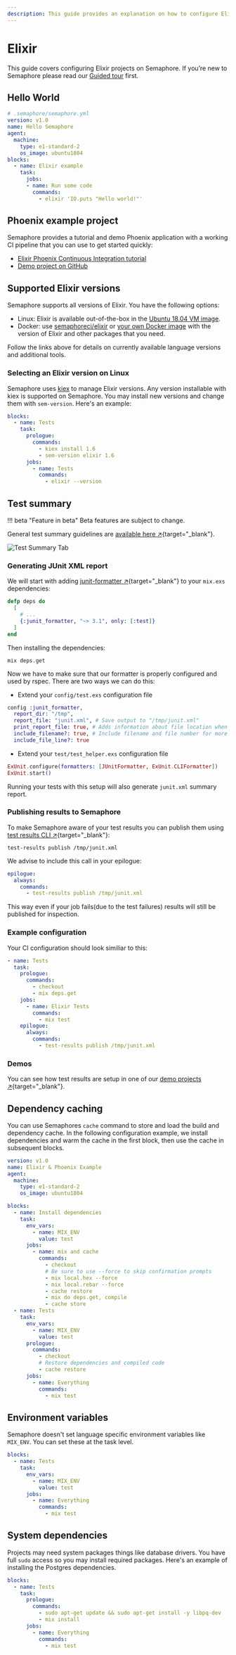 ```yaml
---
description: This guide provides an explanation on how to configure Elixir projects on Semaphore 2.0. It provides example projects as well that should help you get started.
---
```


# Elixir

This guide covers configuring Elixir projects on Semaphore.
If you’re new to Semaphore please read our
[Guided tour](https://docs.semaphoreci.com/guided-tour/getting-started/) first.

## Hello World

```yaml
# .semaphore/semaphore.yml
version: v1.0
name: Hello Semaphore
agent:
  machine:
    type: e1-standard-2
    os_image: ubuntu1804
blocks:
  - name: Elixir example
    task:
      jobs:
      - name: Run some code
        commands:
          - elixir 'IO.puts "Hello world!"'
```

## Phoenix example project

Semaphore provides a tutorial and demo Phoenix application with a working
CI pipeline that you can use to get started quickly:

- [Elixir Phoenix Continuous Integration tutorial][tutorial]
- [Demo project on GitHub][demo-project]

## Supported Elixir versions

Semaphore supports all versions of Elixir. You have the following options:

- Linux: Elixir is available out-of-the-box in the [Ubuntu 18.04 VM image][ubuntu-elixir].
- Docker: use [semaphoreci/elixir](/ci-cd-environment/semaphore-registry-images/#elixir) or
  [your own Docker image][docker-env] with the version of Elixir and other
  packages that you need.

Follow the links above for details on currently available language versions and
additional tools.

### Selecting an Elixir version on Linux

Semaphore uses [kiex](https://github.com/taylor/kiex) to manage
Elixir versions. Any version installable with kiex is supported on
Semaphore. You may install new versions and change them with `sem-version`.
Here's an example:

``` yaml
blocks:
  - name: Tests
    task:
      prologue:
        commands:
          - kiex install 1.6
          - sem-version elixir 1.6
      jobs:
        - name: Tests
          commands:
            - elixir --version
```

## Test summary

!!! beta "Feature in beta"
    Beta features are subject to change.

General test summary guidelines are [available here ↗](/essentials/test-summary/#how-to-use-it){target="_blank"}.

![Test Summary Tab](elixir/summary-tab.png)

### Generating JUnit XML report

We will start with adding [junit-formatter ↗][junit-formatter]{target="_blank"} to your `mix.exs` dependencies:

```Elixir
defp deps do
  [
    # ...
    {:junit_formatter, "~> 3.1", only: [:test]}
  ]
end
```

Then installing the dependencies:

```shell
mix deps.get
```

Now we have to make sure that our formatter is properly configured and used by rspec.
There are two ways we can do this:

- Extend your `config/test.exs` configuration file

```Elixir
config :junit_formatter,
  report_dir: "/tmp",
  report_file: "junit.xml", # Save output to "/tmp/junit.xml"
  print_report_file: true, # Adds information about file location when suite finishes
  include_filename?: true, # Include filename and file number for more insights
  include_file_line?: true
```

- Extend your `test/test_helper.exs` configuration file

```Elixir
ExUnit.configure(formatters: [JUnitFormatter, ExUnit.CLIFormatter])
ExUnit.start()
```

Running your tests with this setup will also generate `junit.xml` summary report.

### Publishing results to Semaphore

To make Semaphore aware of your test results you can publish them using [test results CLI ↗][test-results-cli]{target="_blank"}:

```shell
test-results publish /tmp/junit.xml
```

We advise to include this call in your epilogue:

```yaml
epilogue:
  always:
    commands:
      - test-results publish /tmp/junit.xml
```

This way even if your job fails(due to the test failures) results will still be published for inspection.

### Example configuration

Your CI configuration should look similiar to this:

```yaml
- name: Tests
  task:
    prologue:
      commands:
        - checkout
        - mix deps.get
    jobs:
      - name: Elixir Tests
        commands:
          - mix test
    epilogue:
      always:
        commands:
          - test-results publish /tmp/junit.xml
```

### Demos

You can see how test results are setup in one of our [demo projects ↗][demo-project]{target="_blank"}.

## Dependency caching

You can use Semaphores `cache` command to store and load the build and
dependency cache. In the following configuration example, we install
dependencies and warm the cache in the first block, then use the cache
in subsequent blocks.

``` yaml
version: v1.0
name: Elixir & Phoenix Example
agent:
  machine:
    type: e1-standard-2
    os_image: ubuntu1804

blocks:
  - name: Install dependencies
    task:
      env_vars:
        - name: MIX_ENV
          value: test
      jobs:
        - name: mix and cache
          commands:
            - checkout
            # Be sure to use --force to skip confirmation prompts
            - mix local.hex --force
            - mix local.rebar --force
            - cache restore
            - mix do deps.get, compile
            - cache store
  - name: Tests
    task:
      env_vars:
        - name: MIX_ENV
          value: test
      prologue:
        commands:
          - checkout
          # Restore dependencies and compiled code
          - cache restore
      jobs:
        - name: Everything
          commands:
            - mix test
```

## Environment variables

Semaphore doesn't set language specific environment variables like
`MIX_ENV`. You can set these at the task level.

``` yaml
blocks:
  - name: Tests
    task:
      env_vars:
        - name: MIX_ENV
          value: test
      jobs:
        - name: Everything
          commands:
            - mix test
```

## System dependencies

Projects may need system packages things like database drivers. You
have full `sudo` access so you may install required packages. Here's
an example of installing the Postgres dependencies.

``` yaml
blocks:
  - name: Tests
    task:
      prologue:
        commands:
          - sudo apt-get update && sudo apt-get install -y libpq-dev
          - mix install
      jobs:
        - name: Everything
          commands:
            - mix test
```

[ubuntu-elixir]: https://docs.semaphoreci.com/ci-cd-environment/ubuntu-18.04-image/#erlang-and-elixir
[docker-env]: https://docs.semaphoreci.com/ci-cd-environment/custom-ci-cd-environment-with-docker/
[tutorial]: https://docs.semaphoreci.com/examples/elixir-phoenix-continuous-integration/
[demo-project]: https://github.com/semaphoreci-demos/semaphore-demo-elixir-phoenix
[junit-formatter]: https://github.com/victorolinasc/junit-formatter
[test-results-cli]: /reference/test-results-cli-reference/
